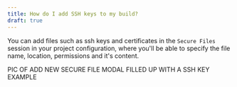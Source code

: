 ```yaml
---
title: How do I add SSH keys to my build?
draft: true
---
```


You can add files such as ssh keys and certificates in the `Secure Files` session in your project configuration,  where you'll be able to specify the file name, location, permissions and it's content.

PIC OF ADD NEW SECURE FILE MODAL FILLED UP WITH A SSH KEY EXAMPLE

